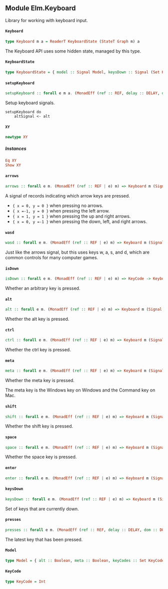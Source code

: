 ## Module Elm.Keyboard

Library for working with keyboard input.

#### `Keyboard`

``` purescript
type Keyboard m a = ReaderT KeyboardState (StateT Graph m) a
```

The Keyboard API uses some hidden state, managed by this type.

#### `KeyboardState`

``` purescript
type KeyboardState = { model :: Signal Model, keysDown :: Signal (Set KeyCode) }
```

#### `setupKeyboard`

``` purescript
setupKeyboard :: forall e m a. (MonadEff (ref :: REF, delay :: DELAY, dom :: DOM, now :: Now, console :: CONSOLE | e) m) => Keyboard m a -> GraphState m a
```

Setup keyboard signals.

    setupKeyboard do
        altSignal <- alt

#### `XY`

``` purescript
newtype XY
```

##### Instances
``` purescript
Eq XY
Show XY
```

#### `arrows`

``` purescript
arrows :: forall e m. (MonadEff (ref :: REF | e) m) => Keyboard m (Signal XY)
```

A signal of records indicating which arrow keys are pressed.

* `{ x = 0, y = 0 }` when pressing no arrows.
* `{ x =-1, y = 0 }` when pressing the left arrow.
* `{ x = 1, y = 1 }` when pressing the up and right arrows.
* `{ x = 0, y =-1 }` when pressing the down, left, and right arrows.

#### `wasd`

``` purescript
wasd :: forall e m. (MonadEff (ref :: REF | e) m) => Keyboard m (Signal XY)
```

Just like the arrows signal, but this uses keys w, a, s, and d,
which are common controls for many computer games.

#### `isDown`

``` purescript
isDown :: forall e m. (MonadEff (ref :: REF | e) m) => KeyCode -> Keyboard m (Signal Bool)
```

Whether an arbitrary key is pressed.

#### `alt`

``` purescript
alt :: forall e m. (MonadEff (ref :: REF | e) m) => Keyboard m (Signal Bool)
```

Whether the alt key is pressed.

#### `ctrl`

``` purescript
ctrl :: forall e m. (MonadEff (ref :: REF | e) m) => Keyboard m (Signal Bool)
```

Whether the ctrl key is pressed.

#### `meta`

``` purescript
meta :: forall e m. (MonadEff (ref :: REF | e) m) => Keyboard m (Signal Bool)
```

Whether the meta key is pressed.

The meta key is the Windows key on Windows and the Command key on Mac.

#### `shift`

``` purescript
shift :: forall e m. (MonadEff (ref :: REF | e) m) => Keyboard m (Signal Bool)
```

Whether the shift key is pressed.

#### `space`

``` purescript
space :: forall e m. (MonadEff (ref :: REF | e) m) => Keyboard m (Signal Bool)
```

Whether the space key is pressed.

#### `enter`

``` purescript
enter :: forall e m. (MonadEff (ref :: REF | e) m) => Keyboard m (Signal Bool)
```

#### `keysDown`

``` purescript
keysDown :: forall e m. (MonadEff (ref :: REF | e) m) => Keyboard m (Signal (Set KeyCode))
```

Set of keys that are currently down.

#### `presses`

``` purescript
presses :: forall e m. (MonadEff (ref :: REF, delay :: DELAY, dom :: DOM, now :: Now, console :: CONSOLE | e) m) => Keyboard m (Signal KeyCode)
```

The latest key that has been pressed.

#### `Model`

``` purescript
type Model = { alt :: Boolean, meta :: Boolean, keyCodes :: Set KeyCode }
```

#### `KeyCode`

``` purescript
type KeyCode = Int
```


